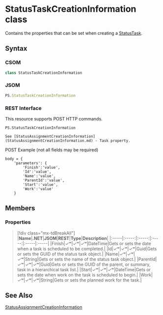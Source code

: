 [comment]: # (Name:StatusTaskCreationInformation)
[comment]: # (Name:Microsoft.ProjectServer.StatusTaskCreationInformation)
[comment]: # (Type:class)
[comment]: # (Status:Verified)

# <a name="name"></a>StatusTaskCreationInformation class

<a name="description"></a>Contains the properties that can be set when creating a [StatusTask](StatusTask.md).

## <a name="syntax"></a>Syntax

### CSOM

```cs
class StatusTaskCreationInformation 
```
### JSOM

```javascript
PS.StatusTaskCreationInformation
```
### REST Interface

This resource supports POST HTTP commands.

```
PS.StatusTaskCreationInformation

See [StatusAssignmentCreationInformation](StatusAssignmentCreationInformation.md) - Task property.
```
POST Example (not all fields may be required)
```
body = {
	'parameters': {
		'Finish':'value', 
		'Id':'value', 
		'Name':'value', 
		'ParentId':'value', 
		'Start':'value', 
		'Work':'value'		
	}
```

## <a name="members"></a>Members

### <a name="properties"></a>Properties
> [!div class="mx-tdBreakAll"]
|**Name**|**.NET**|**JSOM**|**REST**|**Type**|**Description**|
|:-----|:-----:|:-----:|:-----:|:-----|:-----|
|<a name="Finish"></a>Finish|&#x2713;&#x02B7;|&#x2713;&#x02B7;|&#x2713;&#x02B7;|DateTime|Gets or sets the date when a task is scheduled to be completed.|
|<a name="Id"></a>Id|&#x2713;&#x02B7;|&#x2713;&#x02B7;|&#x2713;&#x02B7;|Guid|Gets or sets the GUID of the status task object.|
|<a name="Name"></a>Name|&#x2713;&#x02B7;|&#x2713;&#x02B7;|&#x2713;&#x02B7;|String|Gets or sets the name of the status task object.|
|<a name="ParentId"></a>ParentId|&#x2713;&#x02B7;|&#x2713;&#x02B7;|&#x2713;&#x02B7;|Guid|Gets or sets the GUID of the parent, or summary, task in a hierarchical task list.|
|<a name="Start"></a>Start|&#x2713;&#x02B7;|&#x2713;&#x02B7;|&#x2713;&#x02B7;|DateTime|Gets or sets the date when work on the task is scheduled to begin.|
|<a name="Work"></a>Work|&#x2713;&#x02B7;|&#x2713;&#x02B7;|&#x2713;&#x02B7;|String|Gets or sets the planned work for the task.|

## <a name="seeAlso"></a>See Also

[StatusAssignmentCreationInformation](StatusAssignmentCreationInformation.md)<br/>

